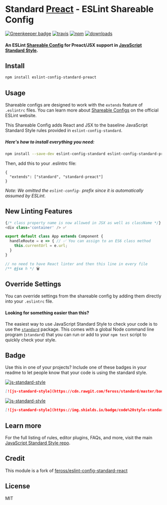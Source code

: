 # Standard [Preact](https://preactjs.com/) - ESLint Shareable Config

[![Greenkeeper badge](https://badges.greenkeeper.io/zouhir/eslint-config-standard-preact.svg)](https://greenkeeper.io/)
[![travis][travis-image]][travis-url]
[![npm][npm-image]][npm-url]
[![downloads][downloads-image]][downloads-url]

[travis-image]: https://travis-ci.org/zouhir/eslint-config-standard-preact.svg?branch=master
[travis-url]: https://travis-ci.org/zouhir/eslint-config-standard-preact
[npm-image]: https://img.shields.io/npm/v/eslint-config-standard-preact.svg
[npm-url]: https://npmjs.org/package/eslint-config-standard-preact
[downloads-image]: https://img.shields.io/npm/dm/eslint-config-standard-preact.svg
[downloads-url]: https://npmjs.org/package/eslint-config-standard-preact

#### An ESLint [Shareable Config](http://eslint.org/docs/developer-guide/shareable-configs) for Preact/JSX support in [JavaScript Standard Style](https://github.com/feross/standard).

## Install

```bash
npm install eslint-config-standard-preact
```

## Usage

Shareable configs are designed to work with the `extends` feature of `.eslintrc` files.
You can learn more about
[Shareable Configs](http://eslint.org/docs/developer-guide/shareable-configs) on the
official ESLint website.

This Shareable Config adds React and JSX to the baseline JavaScript Standard Style rules
provided in `eslint-config-standard`.

##### Here's how to install everything you need:

```bash
npm install --save-dev eslint-config-standard eslint-config-standard-preact eslint-plugin-promise eslint-plugin-react eslint-plugin-standard
```

Then, add this to your .eslintrc file:

```
{
  "extends": ["standard", "standard-preact"]
}
```

*Note: We omitted the `eslint-config-` prefix since it is automatically assumed by ESLint.*

## New Linting Features

```js
{/* class property name is now allowed in JSX as well as className */}
<div class='container' /> ✅
```

```js
export default class App extends Component {
  handleRoute = e => { // ✅ You can assign to an ES6 class method
    this.currentUrl = e.url;
  }
}
```

```js
// no need to have React linter and then this line in every file
/** @jsx h */ 🗑
```

## Override Settings

You can override settings from the shareable config by adding them directly into your
`.eslintrc` file. 

#### Looking for something easier than this?

The easiest way to use JavaScript Standard Style to check your code is to use the
[`standard`](https://github.com/feross/standard) package. This comes with a global
Node command line program (`standard`) that you can run or add to your `npm test` script
to quickly check your style.

## Badge

Use this in one of your projects? Include one of these badges in your readme to
let people know that your code is using the standard style.

[![js-standard-style](https://cdn.rawgit.com/feross/standard/master/badge.svg)](https://github.com/feross/standard)

```markdown
[![js-standard-style](https://cdn.rawgit.com/feross/standard/master/badge.svg)](https://github.com/feross/standard)
```

[![js-standard-style](https://img.shields.io/badge/code%20style-standard-brightgreen.svg)](https://github.com/feross/standard)

```markdown
[![js-standard-style](https://img.shields.io/badge/code%20style-standard-brightgreen.svg)](https://github.com/feross/standard)
```


## Learn more

For the full listing of rules, editor plugins, FAQs, and more, visit the main
[JavaScript Standard Style repo](https://github.com/feross/standard).

## Credit

This module is a fork of [feross/eslint-config-standard-react](https://github.com/feross/eslint-config-standard-react)

## License

MIT